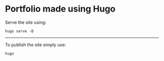 # Portfolio made using Hugo

Serve the site using:

    hugo serve -D 

---

To publish the site simply use:

    hugo
